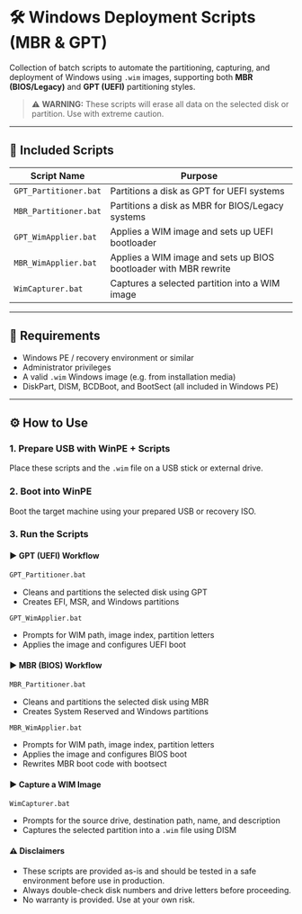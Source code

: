 # 🛠️ Windows Deployment Scripts (MBR & GPT)

Collection of batch scripts to automate the partitioning, capturing, and deployment of Windows using `.wim` images, supporting both **MBR (BIOS/Legacy)** and **GPT (UEFI)** partitioning styles.

> ⚠️ **WARNING:** These scripts will erase all data on the selected disk or partition. Use with extreme caution.

---

## 📁 Included Scripts

| Script Name               | Purpose                                                                 |
|---------------------------|-------------------------------------------------------------------------|
| `GPT_Partitioner.bat`       | Partitions a disk as GPT for UEFI systems                             |
| `MBR_Partitioner.bat`       | Partitions a disk as MBR for BIOS/Legacy systems                      |
| `GPT_WimApplier.bat`    | Applies a WIM image and sets up UEFI bootloader                           |
| `MBR_WimApplier.bat`    | Applies a WIM image and sets up BIOS bootloader with MBR rewrite          |
| `WimCapturer.bat`         | Captures a selected partition into a WIM image                          |

---

## 🧱 Requirements

- Windows PE / recovery environment or similar
- Administrator privileges
- A valid `.wim` Windows image (e.g. from installation media)
- DiskPart, DISM, BCDBoot, and BootSect (all included in Windows PE)

---

## ⚙️ How to Use

### 1. Prepare USB with WinPE + Scripts
Place these scripts and the `.wim` file on a USB stick or external drive.

### 2. Boot into WinPE
Boot the target machine using your prepared USB or recovery ISO.

### 3. Run the Scripts

#### ▶️ GPT (UEFI) Workflow
```bat
GPT_Partitioner.bat
```
- Cleans and partitions the selected disk using GPT
- Creates EFI, MSR, and Windows partitions

```bat
GPT_WimApplier.bat
```
- Prompts for WIM path, image index, partition letters
- Applies the image and configures UEFI boot

#### ▶️ MBR (BIOS) Workflow
```bat
MBR_Partitioner.bat
```
- Cleans and partitions the selected disk using MBR
- Creates System Reserved and Windows partitions

```bat
MBR_WimApplier.bat
```
- Prompts for WIM path, image index, partition letters
- Applies the image and configures BIOS boot
- Rewrites MBR boot code with bootsect

#### ▶️ Capture a WIM Image
```bat
WimCapturer.bat
```
- Prompts for the source drive, destination path, name, and description
- Captures the selected partition into a `.wim` file using DISM



#### ⚠️ Disclaimers
- These scripts are provided as-is and should be tested in a safe environment before use in production.
- Always double-check disk numbers and drive letters before proceeding.
- No warranty is provided. Use at your own risk.
